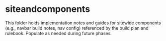 # siteandcomponents

This folder holds implementation notes and guides for sitewide components (e.g., navbar build notes, nav config) referenced by the build plan and rulebook. Populate as needed during future phases.
